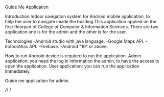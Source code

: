 Guide Me Application

Introduction
Indoor navigation system for Android mobile application, to help the user to navigate inside the building.This application applied on the first floorpan of College of Computer & Information Sciences. There are two application one is for the admin and the other is for the user.

Technologies
-Android studio with java language.
-Google Maps API.
-IndoorAtlas API.
-Firebase.
-Android "10" or above.


How to run
Android device is required to run the application.
Admin application: you need the log in information the admin, to have the access to open the application.
User application: you can run the application immediately.

Guide me application for admin.

//
/
